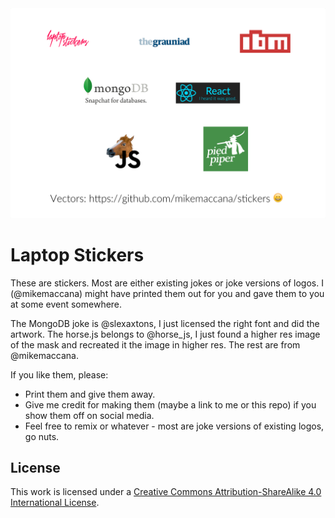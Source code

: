 <img src="preview.png" style="width: 600px;"/>

# Laptop Stickers

These are stickers. Most are either existing jokes or joke versions of logos. I (@mikemaccana) might have printed them out for you and gave them to you at some event somewhere.

The MongoDB joke is @slexaxtons, I just licensed the right font and did the artwork. The horse.js belongs to @horse_js, I just found a higher res image of the mask and recreated it the image in higher res. The rest are from @mikemaccana.

If you like them, please:

 - Print them and give them away.
 - Give me credit for making them (maybe a link to me or this repo) if you show them off on social media.
 - Feel free to remix or whatever - most are joke versions of existing logos, go nuts.

## License

This work is licensed under a [Creative Commons Attribution-ShareAlike 4.0 International License](http://creativecommons.org/licenses/by-sa/4.0/).
